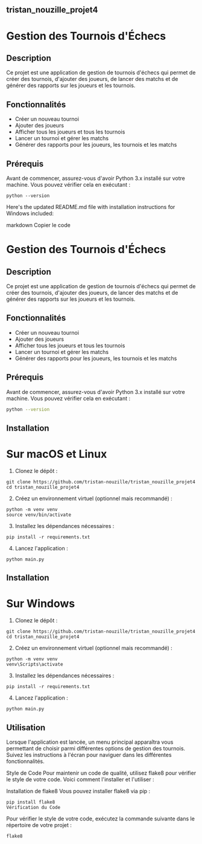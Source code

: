 ## tristan_nouzille_projet4

# Gestion des Tournois d'Échecs

## Description
Ce projet est une application de gestion de tournois d'échecs qui permet de créer des tournois, d'ajouter des joueurs, de lancer des matchs et de générer des rapports sur les joueurs et les tournois.

## Fonctionnalités
- Créer un nouveau tournoi
- Ajouter des joueurs
- Afficher tous les joueurs et tous les tournois
- Lancer un tournoi et gérer les matchs
- Générer des rapports pour les joueurs, les tournois et les matchs

## Prérequis
Avant de commencer, assurez-vous d'avoir Python 3.x installé sur votre machine. Vous pouvez vérifier cela en exécutant :

```
python --version

```

Here's the updated README.md file with installation instructions for Windows included:

markdown
Copier le code
# Gestion des Tournois d'Échecs

## Description
Ce projet est une application de gestion de tournois d'échecs qui permet de créer des tournois, d'ajouter des joueurs, de lancer des matchs et de générer des rapports sur les joueurs et les tournois.

## Fonctionnalités
- Créer un nouveau tournoi
- Ajouter des joueurs
- Afficher tous les joueurs et tous les tournois
- Lancer un tournoi et gérer les matchs
- Générer des rapports pour les joueurs, les tournois et les matchs

## Prérequis
Avant de commencer, assurez-vous d'avoir Python 3.x installé sur votre machine. Vous pouvez vérifier cela en exécutant :

```bash
python --version

```
## Installation
 # Sur macOS et Linux

 1. Clonez le dépôt :

  ```
  git clone https://github.com/tristan-nouzille/tristan_nouzille_projet4
  cd tristan_nouzille_projet4

  ```

  2. Créez un environnement virtuel (optionnel mais recommandé) :

   ```
  python -m venv venv
  source venv/bin/activate
   ```

  3. Installez les dépendances nécessaires :

   ```
   pip install -r requirements.txt
   ```

  4. Lancez l'application :

  ```
  python main.py
  ```


## Installation
# Sur Windows

 1. Clonez le dépôt :

  ```
  git clone https://github.com/tristan-nouzille/tristan_nouzille_projet4
  cd tristan_nouzille_projet4
  ```
 2. Créez un environnement virtuel (optionnel mais recommandé) :
  
  ```
  python -m venv venv
  venv\Scripts\activate  
  ```

 3. Installez les dépendances nécessaires :
   
   ```
   pip install -r requirements.txt
   ```

 4. Lancez l'application :

```
python main.py
```

## Utilisation

Lorsque l'application est lancée, un menu principal apparaîtra vous permettant de choisir parmi différentes options de gestion des tournois. Suivez les instructions à l'écran pour naviguer dans les différentes fonctionnalités.

Style de Code
Pour maintenir un code de qualité, utilisez flake8 pour vérifier le style de votre code. Voici comment l'installer et l'utiliser :

Installation de flake8
Vous pouvez installer flake8 via pip :

```
pip install flake8
Vérification du Code
```

Pour vérifier le style de votre code, exécutez la commande suivante dans le répertoire de votre projet :

```
flake8
```
